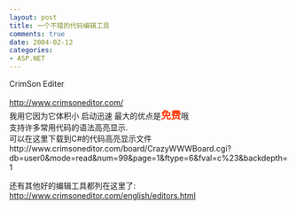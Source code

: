```yaml
---
layout: post
title: 一个不错的代码编辑工具
comments: true
date: 2004-02-12
categories:
- ASP.NET
---
```


<p>CrimSon Editer<br /><a href="http://www.crimsoneditor.com/" target="_blank"><br />http://www.crimsoneditor.com/</a><br />我用它因为它体积小 启动迅速 最大的优点是<span style="font-size: large; color: #ff3300;"><strong>免费</strong></span>哦<br />支持许多常用代码的语法高亮显示.<br />可以在这里下载到C#的代码高亮显示文件<br /><a target="_blank">http://www.crimsoneditor.com/board/CrazyWWWBoard.cgi?db=user0&amp;mode=read&amp;num=99&amp;page=1&amp;ftype=6&amp;fval=c%23&amp;backdepth=1</a></p>
<p>还有其他好的编辑工具都列在这里了:<br /><a href="http://www.crimsoneditor.com/english/editors.html" target="_blank">http://www.crimsoneditor.com/english/editors.html</a></p>				
